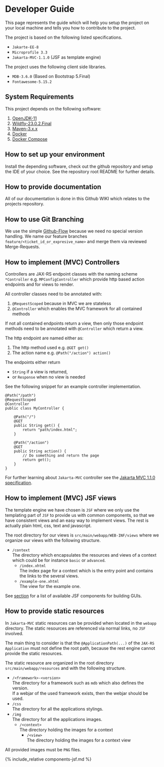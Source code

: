 # Developer Guide

This page represents the guide which will help you setup the project on your local machine and tells you how to contribute to the project.

The project is based on the following listed specifications.

* `Jakarte-EE-8`
* `Microprofile 3.3`
* `Jakarta-MVC-1.1.0` (JSF as template engine)

The project uses the following client side libraries.

* `MDB-3.6.0` (Based on Bootstrap 5.Final)
* `Fontawesome-5.15.2`

## System Requirements

This project depends on the following software:

1. [OpenJDK-11](https://jdk.java.net/11/)
2. [Wildfly-23.0.2.Final](https://www.wildfly.org/downloads/)
3. [Maven-3.x.x](https://maven.apache.org/download.cgi)
4. [Docker](https://docs.docker.com/engine/)
5. [Docker Compose](https://docs.docker.com/compose/)

## How to set up your environment

Install the depending software, check out the github repository and setup the IDE of your choice.
See the repository root README for further details.

## How to provide documentation

All of our documentation is done in this Github WIKI which relates to the projects repository.

## How to use Git Branching

We use the simple [Github-Flow](https://guides.github.com/introduction/flow/) because we need no special version handling. 
We name our feature branches `feature/<ticket_id_or_expresive_name>` and merge them via reviewed Merge-Requests.

## How to implement (MVC) Controllers

Controllers are JAX-RS endpoint classes with the naming scheme `*Controller` e.g. `MPConfigController`
which provide http based action endpoints and for views to render.

All controller classes need to be annotated with:

1. `@RequestScoped` because in MVC we are stateless
2. `@Controller` which enables the MVC framework for all contained methods

If not all contained endpoints return a view, then only those endpoint methods need to be annotated with `@Controller`
which return a view.

The http endpoint are named either as:

1. The http method used e.g. `@GET get()`
2. The action name e.g. `@Path("/action") action()`

The endpoints either return 

* `String` if a view is returned,
* or `Response` when no view is needed

See the following snippet for an example controller implementation.

```
@Path("/path")
@RequestScoped
@Controller
public class MyController {

    @Path("/")
    @GET
    public String get() {
        return "path/index.html";
    }

    @Path("/action")
    @GET
    public String action() {
        // Do something and return the page
        return get();
    }
}
```

For further learning about `Jakarta-MVC` controller see the [Jakarta MVC 1.1.0 specification](https://jakarta.ee/specifications/mvc/1.1/jakarta-mvc-spec-1.1.html).

## How to implement (MVC) JSF views

The template engine we have chosen is `JSF` where we only use the templating part of `JSF` to provide us with common components, so 
that we have consistent views and an easy way to implement views. The rest is actually plain html, css, text and javascript.

The root directory for our views is `src/main/webapp/WEB-INF/views` where we organize our views with the following structure.

* `/context`  
The directory which encapsulates the resources and views of a context which could be for instance `basic` or `advanced`.
   - `/index.xhtml`  
   The index page for a context which is the entry point and contains the links to the several views. 
   - `/example-one.xhtml`  
   The view for the example one. 

See [section](#jsf-components) for a list of available JSF components for building GUIs.

## How to provide static resources

In `Jakarta-MVC` static resources can be provided when located in the `webapp` directory. The static resources are referenced via normal links, 
no `JSF` involved. 

The main thing to consider is that the `@ApplicationPath(...)` of the `JAX-RS Application` must not define the root path, because the rest engine cannot provide the static resources.

The static resource are organized in the root directory `src/main/webapp/resources` and with the following structure.

* `/<framework>-<version>`   
The directory for a framework such as `mdb` which also defines the version.  
If a webjar of the used framework exists, then the webjar should be used.
* `/css`   
The directory for all the applications stylings.
* `/img`   
The directory for all the applications images.
   * `/<context>`  
   The directory holding the images for a context
      * `/<view>`  
      The directory holding the images for a context view

All provided images must be `PNG` files.

{% include_relative components-jsf.md %}